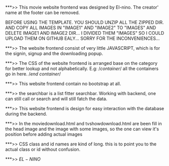 ***>> This movie website frontend was designed by El-nino. The creator' name at the footer can be removed.

BEFORE USING THE TEMPLATE. YOU SHOULD UNZIP ALL THE ZIPPED DIR. AND COPY ALL IMAGES IN "IMAGE1" AND "IMAGE2" TO "IMAGES"
AND DELETE IMAGE1 AND IMAGE2 DIR...
I DIVIDED THEM "IMAGES" SO I COULD UPLOAD THEM ON GITHUB EALY...
SORRY FOR THE INCONVENIENCES...


***>> The website frontend consist of very little JAVASCRIPT, which is for the signin, signup and the downloading popup.


***>> The CSS of the website frontend is arranged base on the category for better lookup and not alphabetically. E.g:
                                            /*container*/
                                            all the containers go in here.
                                            /*end container*/

***>> This website frontend contain no bootstrap at all.

***>> the searchbar is a list fitter searchbar. Working with backend, one can still call or search and will still fatch the data.

***>> This website frontend is design for easy interaction with the database during the backend.

***>> In the moviedownload.html and tvshowdownload.html are been fill in the head image and the image with some images, so the one can view it's position before adding actual images

***>> CSS class and id names are kind of long. this is to point you to the actual class or id without confusion.

***>> $EL-NINO$
